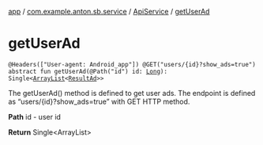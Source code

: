 [app](../../index.md) / [com.example.anton.sb.service](../index.md) / [ApiService](index.md) / [getUserAd](./get-user-ad.md)

# getUserAd

`@Headers(["User-agent: Android_app"]) @GET("users/{id}?show_ads=true") abstract fun getUserAd(@Path("id") id: `[`Long`](https://kotlinlang.org/api/latest/jvm/stdlib/kotlin/-long/index.html)`): Single<`[`ArrayList`](https://kotlinlang.org/api/latest/jvm/stdlib/kotlin.collections/-array-list/index.html)`<`[`ResultAd`](../../com.example.anton.sb.data/-result-ad/index.md)`>>`

The getUserAd() method is defined to get user ads.
The endpoint is defined as “users/{id}?show_ads=true” with GET HTTP method.

**Path**
id - user id

**Return**
Single&lt;ArrayList&gt;

